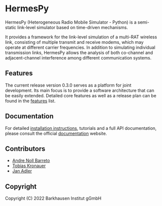 # HermesPy
HermesPy (Heterogeneous Radio Mobile Simulator - Python) is a semi-static link-level simulator based on time-driven mechanisms.

It provides a framework for the link-level simulation of a multi-RAT wireless link, consisting of
multiple transmit and receive modems, which may operate at different carrier frequencies. 
In addition to simulating individual transmission links, HermesPy allows the analysis of both co-channel and
adjacent-channel interference among different communication systems.

## Features

The current release version 0.3.0 serves as a platform for joint development.
Its main focus is to provide a software architecture that can be easily extended.
Detailed core features as well as a release plan can be found in the
[features](https://hermespy.org/features.html) list.

## Documentation

For detailed [installation instructions](https://hermespy.org/installation.html),
tutorials and a full API documentation, please consult the official
[documentation](https://hermespy.org/index.html) website.

## Contributors

* [Andre Noll Barreto](https://gitlab.com/anollba)
* [Tobias Kronauer](https://github.com/tokr-bit)
* [Jan Adler](https://github.com/adlerjan)

## Copyright
Copyright (C) 2022 Barkhausen Institut gGmbH
